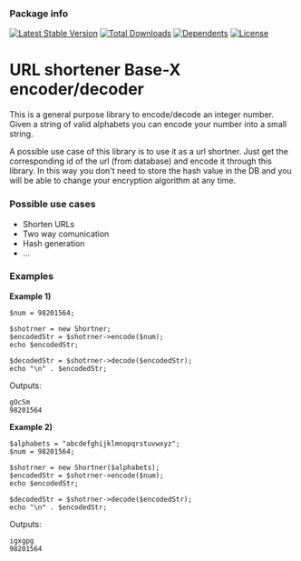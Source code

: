 ### Package info

[![Latest Stable Version](https://poser.pugx.org/hamidgh83/url_shortner/v)](//packagist.org/packages/hamidgh83/url_shortner)
[![Total Downloads](https://poser.pugx.org/hamidgh83/url_shortner/downloads)](//packagist.org/packages/hamidgh83/url_shortner)
[![Dependents](https://poser.pugx.org/hamidgh83/url_shortner/dependents)](//packagist.org/packages/hamidgh83/url_shortner)
[![License](https://poser.pugx.org/hamidgh83/url_shortner/license)](//packagist.org/packages/hamidgh83/url_shortner)

# URL shortener Base-X encoder/decoder

This is a general purpose library to encode/decode an integer number. Given a string of valid alphabets you can encode your number into a small string. 

A possible use case of this library is to use it as a url shortner. Just get the corresponding id of the url (from database) and encode it through this library. In this way you don't need to store the hash value in the DB and you will be able to change your encryption algorithm at any time.


### Possible use cases
* Shorten URLs
* Two way comunication 
* Hash generation
* ...


### Examples 

**Example 1)**
    
    $num = 98201564;

    $shotrner = new Shortner;
    $encodedStr = $shotrner->encode($num);
    echo $encodedStr;

    $decodedStr = $shotrner->decode($encodedStr);
    echo "\n" . $encodedStr;


Outputs: 
    
    gOcSm
    98201564

**Example 2)**
    
    $alphabets = "abcdefghijklmnopqrstuvwxyz";
    $num = 98201564;

    $shotrner = new Shortner($alphabets);
    $encodedStr = $shotrner->encode($num);
    echo $encodedStr;

    $decodedStr = $shotrner->decode($encodedStr);
    echo "\n" . $encodedStr;
    
Outputs:
    
    igxgpg
    98201564
